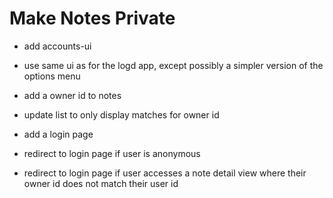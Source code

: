 #  Make Notes Private

- add accounts-ui
- use same ui as for the logd app, except possibly a simpler version of the options menu


- add a owner id to notes
- update list to only display matches for owner id
- add a login page
- redirect to login page if user is anonymous
- redirect to login page if user accesses a note detail view where their owner id does not match their user id



